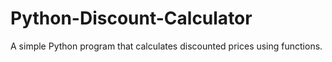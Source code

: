 # Python-Discount-Calculator
A simple Python program that calculates discounted prices using functions.
